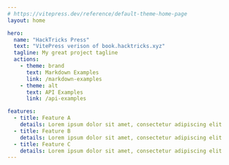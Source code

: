 ```yaml
---
# https://vitepress.dev/reference/default-theme-home-page
layout: home

hero:
  name: "HackTricks Press"
  text: "VitePress verison of book.hacktricks.xyz"
  tagline: My great project tagline
  actions:
    - theme: brand
      text: Markdown Examples
      link: /markdown-examples
    - theme: alt
      text: API Examples
      link: /api-examples

features:
  - title: Feature A
    details: Lorem ipsum dolor sit amet, consectetur adipiscing elit
  - title: Feature B
    details: Lorem ipsum dolor sit amet, consectetur adipiscing elit
  - title: Feature C
    details: Lorem ipsum dolor sit amet, consectetur adipiscing elit
---
```


